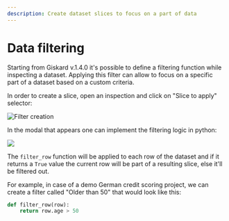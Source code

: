 ```yaml
---
description: Create dataset slices to focus on a part of data
---
```


# Data filtering

Starting from Giskard v.1.4.0 it's possible to define a filtering function while inspecting a dataset. Applying this
filter can allow to focus on a specific part of a dataset based on a custom criteria.

In order to create a slice, open an inspection and click on "Slice to apply" selector:

![Filter creation](<../../assets/image_(1).png>)

In the modal that appears one can implement the filtering logic in python:

![](<../../assets/image_(2).png>)

The `filter_row` function will be applied to each row of the dataset and if it returns a `True` value the current row
will be part of a resulting slice, else it'll be filtered out.

For example, in case of a demo German credit scoring project, we can create a filter called "Older than 50" that would
look like this:

```python
def filter_row(row):
    return row.age > 50

```

